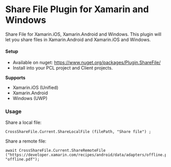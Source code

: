 # Share File Plugin for Xamarin and Windows

Share File for Xamarin.iOS, Xamarin.Android and Windows. This plugin will let you share files in Xamarin.Android and Xamarin.iOS and Windows.

#### Setup
* Available on nuget: https://www.nuget.org/packages/Plugin.ShareFile/
* Install into your PCL project and Client projects.

**Supports**
* Xamarin.iOS (Unified)
* Xamarin.Android
* Windows (UWP)

### Usage

Share a local file:
```
CrossShareFile.Current.ShareLocalFile (filePath, "Share file") ;
```

Share a remote file:
```
await CrossShareFile.Current.ShareRemoteFile ("https://developer.xamarin.com/recipes/android/data/adapters/offline.pdf", "offline.pdf");
```
